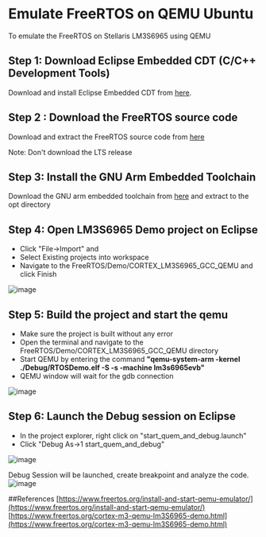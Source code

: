 # Emulate FreeRTOS on QEMU Ubuntu
To emulate the FreeRTOS on Stellaris LM3S6965 using QEMU

## Step 1: Download Eclipse Embedded CDT (C/C++ Development Tools)
Download and install Eclipse Embedded CDT from [here](https://www.eclipse.org/downloads/packages/).

## Step 2 : Download the FreeRTOS source code
Download and extract the FreeRTOS source code from [here](https://www.freertos.org/a00104.html)
 
Note: Don't download the LTS release

## Step 3: Install the GNU Arm Embedded Toolchain
Download the GNU arm embedded toolchain from [here](https://developer.arm.com/tools-and-software/open-source-software/developer-tools/gnu-toolchain/gnu-rm/downloads) and extract to the opt directory

## Step 4: Open LM3S6965 Demo project on Eclipse
- Click "File->Import" and 
- Select Existing projects into workspace
- Navigate to the FreeRTOS/Demo/CORTEX_LM3S6965_GCC_QEMU and click Finish

![image](https://user-images.githubusercontent.com/31447839/127738571-8994fbd9-4ccc-42a8-98c4-ea41b18d22c3.png)

## Step 5: Build the project and start the qemu

- Make sure the project is built without any error
- Open the terminal and navigate to the FreeRTOS/Demo/CORTEX_LM3S6965_GCC_QEMU directory
- Start QEMU by entering the command **"qemu-system-arm -kernel ./Debug/RTOSDemo.elf -S -s -machine lm3s6965evb"**
- QEMU window will wait for the gdb connection


![image](https://user-images.githubusercontent.com/31447839/127738805-c738c11f-680d-4dad-a14c-cfbeed8e5a6a.png)

## Step 6: Launch the Debug session on Eclipse
- In the project explorer, right click on "start_quem_and_debug.launch"
- Click "Debug As->1 start_quem_and_debug" 

![image](https://user-images.githubusercontent.com/31447839/127738873-d92da98a-77b0-447f-adc3-fc635e361cb4.png)


Debug Session will be launched, create breakpoint and analyze the code. 
![image](https://user-images.githubusercontent.com/31447839/127746206-d9fec50a-1932-4ae0-b9b9-540ed193237d.png)


##References
[https://www.freertos.org/install-and-start-qemu-emulator/](https://www.freertos.org/install-and-start-qemu-emulator/)
[https://www.freertos.org/cortex-m3-qemu-lm3S6965-demo.html](https://www.freertos.org/cortex-m3-qemu-lm3S6965-demo.html)
